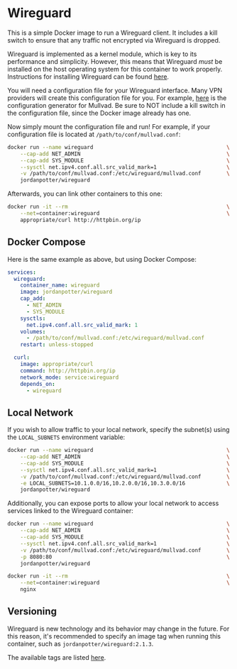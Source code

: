 # Wireguard

This is a simple Docker image to run a Wireguard client. It includes a kill switch to ensure that any traffic not encrypted via Wireguard is dropped.

Wireguard is implemented as a kernel module, which is key to its performance and simplicity. However, this means that Wireguard _must_ be installed on the host operating system for this container to work properly. Instructions for installing Wireguard can be found [here](http://wireguard.com/install).

You will need a configuration file for your Wireguard interface. Many VPN providers will create this configuration file for you. For example, [here](http://mullvad.net/en/download/wireguard-config) is the configuration generator for Mullvad. Be sure to NOT include a kill switch in the configuration file, since the Docker image already has one.

Now simply mount the configuration file and run! For example, if your configuration file is located at `/path/to/conf/mullvad.conf`:

```bash
docker run --name wireguard                                          \
    --cap-add NET_ADMIN                                              \
    --cap-add SYS_MODULE                                             \
    --sysctl net.ipv4.conf.all.src_valid_mark=1                      \
    -v /path/to/conf/mullvad.conf:/etc/wireguard/mullvad.conf        \
    jordanpotter/wireguard
```

Afterwards, you can link other containers to this one:

```bash
docker run -it --rm                                                  \
    --net=container:wireguard                                        \
    appropriate/curl http://httpbin.org/ip
```

## Docker Compose

Here is the same example as above, but using Docker Compose:

```yml
services:
  wireguard:
    container_name: wireguard
    image: jordanpotter/wireguard
    cap_add:
      - NET_ADMIN
      - SYS_MODULE
    sysctls:
      net.ipv4.conf.all.src_valid_mark: 1
    volumes:
      - /path/to/conf/mullvad.conf:/etc/wireguard/mullvad.conf
    restart: unless-stopped

  curl:
    image: appropriate/curl
    command: http://httpbin.org/ip
    network_mode: service:wireguard
    depends_on:
      - wireguard
```

## Local Network

If you wish to allow traffic to your local network, specify the subnet(s) using the `LOCAL_SUBNETS` environment variable:

```bash
docker run --name wireguard                                          \
    --cap-add NET_ADMIN                                              \
    --cap-add SYS_MODULE                                             \
    --sysctl net.ipv4.conf.all.src_valid_mark=1                      \
    -v /path/to/conf/mullvad.conf:/etc/wireguard/mullvad.conf        \
    -e LOCAL_SUBNETS=10.1.0.0/16,10.2.0.0/16,10.3.0.0/16             \
    jordanpotter/wireguard
```

Additionally, you can expose ports to allow your local network to access services linked to the Wireguard container:

```bash
docker run --name wireguard                                          \
    --cap-add NET_ADMIN                                              \
    --cap-add SYS_MODULE                                             \
    --sysctl net.ipv4.conf.all.src_valid_mark=1                      \
    -v /path/to/conf/mullvad.conf:/etc/wireguard/mullvad.conf        \
    -p 8080:80                                                       \
    jordanpotter/wireguard
```

```bash
docker run -it --rm                                                  \
    --net=container:wireguard                                        \
    nginx
```

## Versioning

Wireguard is new technology and its behavior may change in the future. For this reason, it's recommended to specify an image tag when running this container, such as `jordanpotter/wireguard:2.1.3`.

The available tags are listed [here](https://hub.docker.com/r/jordanpotter/wireguard/tags).
